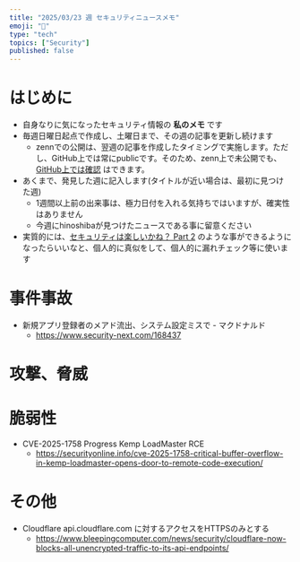 ```yaml
---
title: "2025/03/23 週 セキュリティニュースメモ"
emoji: "🔖"
type: "tech"
topics: ["Security"]
published: false
---
```


# はじめに
* 自身なりに気になったセキュリティ情報の **私のメモ** です
* 毎週日曜日起点で作成し、土曜日まで、その週の記事を更新し続けます
    * zennでの公開は、翌週の記事を作成したタイミングで実施します。ただし、GitHub上では常にpublicです。そのため、zenn上で未公開でも、[GitHub上では確認](https://github.com/hinoshiba/zenn.dev/tree/main/articles) はできます。
* あくまで、発見した週に記入します(タイトルが近い場合は、最初に見つけた週)
    * 1週間以上前の出来事は、極力日付を入れる気持ちではいますが、確実性はありません
    * 今週にhinoshibaが見つけたニュースである事に留意ください
* 実質的には、[セキュリティは楽しいかね？ Part 2](https://negi.hatenablog.com/) のような事ができるようになったらいいなと、個人的に真似をして、個人的に漏れチェック等に使います

# 事件事故

* 新規アプリ登録者のメアド流出、システム設定ミスで - マクドナルド
    * https://www.security-next.com/168437

# 攻撃、脅威

# 脆弱性

* CVE-2025-1758 Progress Kemp LoadMaster RCE
    * https://securityonline.info/cve-2025-1758-critical-buffer-overflow-in-kemp-loadmaster-opens-door-to-remote-code-execution/


# その他

* Cloudflare api.cloudflare.com に対するアクセスをHTTPSのみとする
    * https://www.bleepingcomputer.com/news/security/cloudflare-now-blocks-all-unencrypted-traffic-to-its-api-endpoints/
